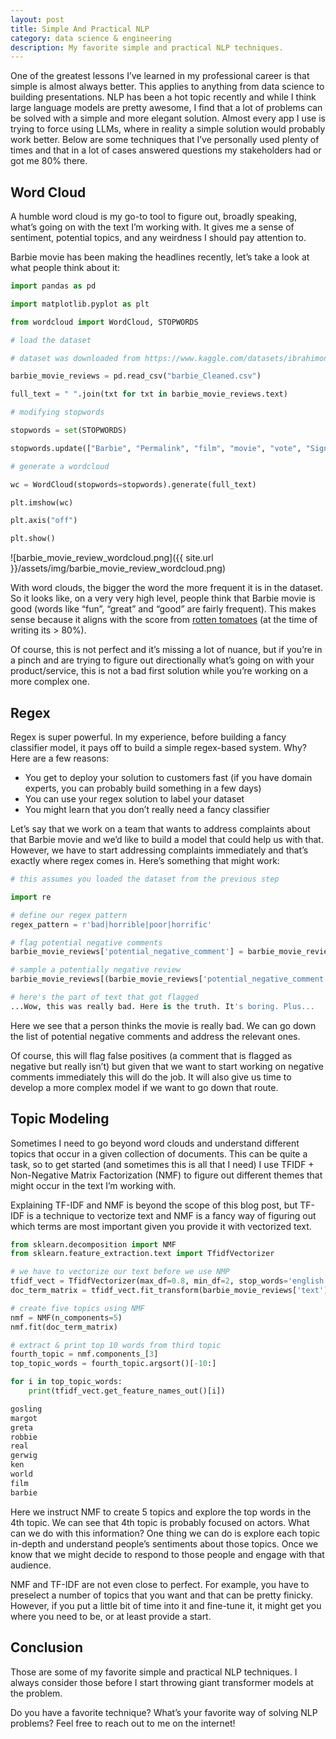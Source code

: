 ```yaml
---
layout: post
title: Simple And Practical NLP
category: data science & engineering
description: My favorite simple and practical NLP techniques.
---
```


One of the greatest lessons I’ve learned in my professional career is that simple is almost always better. This applies to anything from data science to building presentations. NLP has been a hot topic recently and while I think large language models are pretty awesome, I find that a lot of problems can be solved with a simple and more elegant solution. Almost every app I use is trying to force using LLMs, where in reality a simple solution would probably work better. Below are some techniques that I’ve personally used plenty of times and that in a lot of cases answered questions my stakeholders had or got me 80% there.

## Word Cloud

A humble word cloud is my go-to tool to figure out, broadly speaking, what’s going on with the text I’m working with. It gives me a sense of sentiment, potential topics, and any weirdness I should pay attention to. 

Barbie movie has been making the headlines recently, let’s take a look at what people think about it:

```python
import pandas as pd

import matplotlib.pyplot as plt

from wordcloud import WordCloud, STOPWORDS

# load the dataset

# dataset was downloaded from https://www.kaggle.com/datasets/ibrahimonmars/imdb-reviews-on-barbie

barbie_movie_reviews = pd.read_csv("barbie_Cleaned.csv")

full_text = " ".join(txt for txt in barbie_movie_reviews.text)

# modifying stopwords

stopwords = set(STOPWORDS)

stopwords.update(["Barbie", "Permalink", "film", "movie", "vote", "Sign", "review", "found", "helpful"])

# generate a wordcloud

wc = WordCloud(stopwords=stopwords).generate(full_text)

plt.imshow(wc)

plt.axis("off")

plt.show()
```

![barbie_movie_review_wordcloud.png]({{ site.url }}/assets/img/barbie_movie_review_wordcloud.png)

With word clouds, the bigger the word the more frequent it is in the dataset. So it looks like, on a very very high level, people think that Barbie movie is good (words like “fun”, “great” and “good” are fairly frequent). This makes sense because it aligns with the score from [rotten tomatoes](https://www.rottentomatoes.com/m/barbie) (at the time of writing its > 80%). 

Of course, this is not perfect and it’s missing a lot of nuance, but if you’re in a pinch and are trying to figure out directionally what’s going on with your product/service, this is not a bad first solution while you’re working on a more complex one. 

## Regex
Regex is super powerful. In my experience, before building a fancy classifier model, it pays off to build a simple regex-based system. Why? Here are a few reasons:

- You get to deploy your solution to customers fast (if you have domain experts, you can probably build something in a few days)
- You can use your regex solution to label your dataset
- You might learn that you don’t really need a fancy classifier

Let’s say that we work on a team that wants to address complaints about that Barbie movie and we’d like to build a model that could help us with that. However, we have to start addressing complaints immediately and that’s exactly where regex comes in. Here’s something that might work:

```python
# this assumes you loaded the dataset from the previous step

import re

# define our regex pattern
regex_pattern = r'bad|horrible|poor|horrific'

# flag potential negative comments 
barbie_movie_reviews['potential_negative_comment'] = barbie_movie_reviews.text.str.contains(regex_pattern, regex=True)

# sample a potentially negative review
barbie_movie_reviews[(barbie_movie_reviews['potential_negative_comment'] == True)]['text'].sample(1).to_list() 
```

```python
# here's the part of text that got flagged
...Wow, this was really bad. Here is the truth. It's boring. Plus...
```

Here we see that a person thinks the movie is really bad. We can go down the list of potential negative comments and address the relevant ones. 

Of course, this will flag false positives (a comment that is flagged as negative but really isn’t) but given that we want to start working on negative comments immediately this will do the job. It will also give us time to develop a more complex model if we want to go down that route. 

## Topic Modeling
Sometimes I need to go beyond word clouds and understand different topics that occur in a given collection of documents. This can be quite a task, so to get started (and sometimes this is all that I need) I use TFIDF + Non-Negative Matrix Factorization (NMF) to figure out different themes that might occur in the text I’m working with.

Explaining TF-IDF and NMF is beyond the scope of this blog post, but TF-IDF is a technique to vectorize text and NMF is a fancy way of figuring out which terms are most important given you provide it with vectorized text.

```python
from sklearn.decomposition import NMF
from sklearn.feature_extraction.text import TfidfVectorizer

# we have to vectorize our text before we use NMP
tfidf_vect = TfidfVectorizer(max_df=0.8, min_df=2, stop_words='english')
doc_term_matrix = tfidf_vect.fit_transform(barbie_movie_reviews['text'].values)

# create five topics using NMF
nmf = NMF(n_components=5)
nmf.fit(doc_term_matrix)

# extract & print top 10 words from third topic
fourth_topic = nmf.components_[3]
top_topic_words = fourth_topic.argsort()[-10:]

for i in top_topic_words:
    print(tfidf_vect.get_feature_names_out()[i])
```

```python
gosling
margot
greta
robbie
real
gerwig
ken
world
film
barbie
```

Here we instruct NMF to create 5 topics and explore the top words in the 4th topic. We can see that 4th topic is probably focused on actors. What can we do with this information? One thing we can do is explore each topic in-depth and understand people’s sentiments about those topics. Once we know that we might decide to respond to those people and engage with that audience.

NMF and TF-IDF are not even close to perfect. For example, you have to preselect a number of topics that you want and that can be pretty finicky. However, if you put a little bit of time into it and fine-tune it, it might get you where you need to be, or at least provide a start.

## Conclusion
Those are some of my favorite simple and practical NLP techniques. I always consider those before I start throwing giant transformer models at the problem. 

Do you have a favorite technique? What’s your favorite way of solving NLP problems? Feel free to reach out to me on the internet!